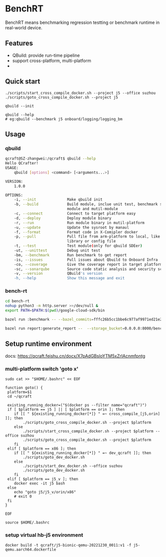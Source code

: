 # BenchRT

BenchRT means benchmarking regression testting or benchmark runtime in real-world device.



## Features

- QBuild: provide run-time pipeline
- support cross-platform, multi-platform
- 

## Quick start

```
./scripts/start_cross_compile_docker.sh --project j5 --office suzhou
./scripts/goto_cross_compile_docker.sh --project j5

qbuild --init

qbuild --help
# eg:qbuild --benchmark j5 onboard/logging/logging_bm
```

## Usage

### qbuild

```bash
qcraft@SZ-zhangwei:/qcraft$ qbuild --help
Hello QCrafter!
USAGE:
    qbuild [options] <command> [<arguments...>]

VERSION:
    1.0.0

OPTIONS:
    -i, --init              Make qbuild init
    -b, --build             Build module, inclue unit test, benchmark single
                            module and mutil-module
    -c, --connect           Connect to target platform easy
    -d, --deploy            Deploy module binary
    -r, --run               Run module binary in mutil-platform
    -u, --update            Update the sysroot by manaul
    -f, --format            Format code in X-Comipler docker
    -p, --pull              Pull file from arm-platform to local, like module
                            library or config file
    -t, --test              Test module(only for qbuild SDEer)
    -ut, --unittest         Debug unit test
    -bm, --benchmark        Run benchmark to get report
    -is, --issues           Pull issues about Qbuild to Onboard Infra
    -co, --coverage         Give the coverage report in target platform
    -sc, --sonarqube        Source code static analysis and security scan
    -v, --version           QBuild's version
    -h, --help              Show this message and exit
```

### bench-rt

```bash
cd bench-rt
nohup python3 -m http.server >>/dev/null &
export PATH=$PATH:$(pwd)/google-cloud-sdk/bin

bazel run :benchmark -- --bazel_commits=fffc26b5cc1bbe6c977af9971ed21e2e3d275d28,25be21130ba774e9f02cc39a010aafe64a3ab245 --project_source=/qcraft/ --project_commits=6dd9685b9e --data_directory=/tmp/bazel-bench-data --verbose --platform=x86 --project_label=dev-test  --collect_profile=True --aggregate_json_profiles=True -- run  --verbose_failures //qbuild/examples/hiqcraft:hiqcraft

bazel run report:generate_report --  --storage_bucket=0.0.0.0:8000/bench-rt/bazel-bench-data --project=bazel-bench-data

```

## Setup runtime environment
docs: https://qcraft.feishu.cn/docx/X7pAdGBsloYTM5xZrIAcnmfpntg


### multi-platform switch 'goto x' 
```
sudo cat >> "$HOME/.bashrc" << EOF

function goto() {
 platform=$1
 cd ~/qcraft
 
 existing_running_docker=("$(docker ps --filter name="qcraft")")
 if [ $platform == j5 ] || [ $platform == orin ]; then
    if [[ " ${existing_running_docker[*]} " =~ cross_compile_[j5,orin] ]]; then
        ./scripts/goto_cross_compile_docker.sh --project $platform
    else
        ./scripts/start_cross_compile_docker.sh --project $platform --office suzhou
        ./scripts/goto_cross_compile_docker.sh --project $platform
    fi
 elif [ $platform == x86 ]; then
    if [[ " ${existing_running_docker[*]} " =~ dev_qcraft ]]; then
        ./scripts/goto_dev_docker.sh
    else
        ./scripts/start_dev_docker.sh --office suzhou
        ./scripts/goto_dev_docker.sh
    fi
 elif [ $platform == j5_v ]; then
    docker exec -it j5 bash
 else
    echo "goto j5/j5_v/orin/x86"
    # exit 0
 fi
}

EOF

source $HOME/.bashrc

```

### setup virtual hb-j5 environment
 
``
docker build -t qcraft/j5-bionic-qemu-20221230_0011:v1 -f j5-qemu.aarch64.dockerfile 
``
